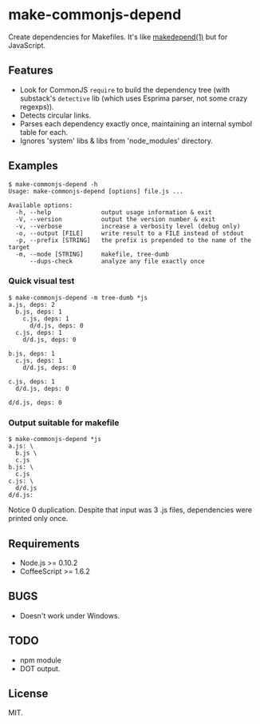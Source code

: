 # make-commonjs-depend

Create dependencies for Makefiles. It's like
[makedepend(1)](http://www.xfree86.org/current/makedepend.1.html) but
for JavaScript.

## Features

* Look for CommonJS `require` to build the dependency tree (with
  substack's `detective` lib (which uses Esprima parser, not some crazy
  regexps)).
* Detects circular links.
* Parses each dependency exactly once, maintaining an internal symbol
  table for each.
* Ignores 'system' libs & libs from 'node_modules' directory.

## Examples

    $ make-commonjs-depend -h
    Usage: make-commonjs-depend [options] file.js ...

    Available options:
      -h, --help              output usage information & exit
      -V, --version           output the version number & exit
      -v, --verbose           increase a verbosity level (debug only)
      -o, --output [FILE]     write result to a FILE instead of stdout
      -p, --prefix [STRING]   the prefix is prepended to the name of the target
      -m, --mode [STRING]     makefile, tree-dumb
          --dups-check        analyze any file exactly once

### Quick visual test

    $ make-commonjs-depend -m tree-dumb *js
    a.js, deps: 2
      b.js, deps: 1
        c.js, deps: 1
          d/d.js, deps: 0
      c.js, deps: 1
        d/d.js, deps: 0

    b.js, deps: 1
      c.js, deps: 1
        d/d.js, deps: 0

    c.js, deps: 1
      d/d.js, deps: 0

    d/d.js, deps: 0

### Output suitable for makefile

    $ make-commonjs-depend *js
    a.js: \
      b.js \
      c.js
    b.js: \
      c.js
    c.js: \
      d/d.js
    d/d.js:

Notice 0 duplication. Despite that input was 3 .js files, dependencies
were printed only once.

## Requirements

* Node.js >= 0.10.2
* CoffeeScript >= 1.6.2

## BUGS

* Doesn't work under Windows.

## TODO

* npm module
* DOT output.

## License

MIT.
